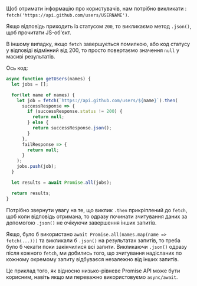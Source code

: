 
Щоб отримати інформацію про користувачів, нам потрібно викликати : `fetch('https://api.github.com/users/USERNAME')`.

Якщо відповідь приходить із статусом `200`, то викликаємо метод `.json()`, щоб прочитати JS-об'єкт.

В іншому випадку, якщо `fetch` завершується помилкою, або код статусу у відповіді відмінний від 200, то просто повертаємо значення `null` у масиві результатів.

Ось код:

```js demo
async function getUsers(names) {
  let jobs = [];

  for(let name of names) {
    let job = fetch(`https://api.github.com/users/${name}`).then(
      successResponse => {
        if (successResponse.status != 200) {
          return null;
        } else {
          return successResponse.json();
        }
      },
      failResponse => {
        return null;
      }
    );
    jobs.push(job);
  }

  let results = await Promise.all(jobs);

  return results;
}
```

Потрібно звернути увагу на те, що виклик `.then` прикріплений до `fetch`, щоб коли відповідь отримана, то одразу починати зчитування даних за допомогою `.json()` не очікуючи завершення інших запитів.

Якщо, було б використано `await Promise.all(names.map(name => fetch(...)))` та викликали б `.json()` на результатах запитів, то треба було б чекати поки закінчилися всі запити. Викликаючи `.json()` одразу після кожного `fetch`, ми добились того, що зчитування надісланих по кожному окремому запиту відбуваєся незалежно від інших запитів.

Це приклад того, як відносно низько-рівневе Promise API може бути корисним, навіть якщо ми переважно використовуємо `async/await`.
